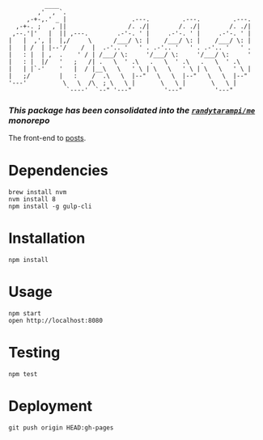 ```
          ____                                                      
        ,'  , `.                                                    
     ,-+-,.' _ |                  .---.         .---.         .---. 
  ,-+-. ;   , ||                 /. ./|        /. ./|        /. ./| 
 ,--.'|'   |  || ,---.        .-'-. ' |     .-'-. ' |     .-'-. ' | 
|   |  ,', |  |,/     \      /___/ \: |    /___/ \: |    /___/ \: | 
|   | /  | |--'/    /  |  .-'.. '   ' . .-'.. '   ' . .-'.. '   ' . 
|   : |  | ,  .    ' / | /___/ \:     '/___/ \:     '/___/ \:     ' 
|   : |  |/   '   ;   /| .   \  ' .\   .   \  ' .\   .   \  ' .\    
|   | |`-'    '   |  / |__\   \   ' \ | \   \   ' \ | \   \   ' \ | 
|   ;/        |   :    /  .\   \  |--"   \   \  |--"   \   \  |--"  
'---'          \   \  /\  ; \   \ |       \   \ |       \   \ |     
                `----'  `--" '---"         '---"         '---"      
```

### *This package has been consolidated into the [`randytarampi/me`](https://github.com/randytarampi/me/tree/master/packages/www) monorepo*

The front-end to [posts](../posts).

# Dependencies

```
brew install nvm
nvm install 8
npm install -g gulp-cli
```

# Installation

```
npm install
```

# Usage

```
npm start
open http://localhost:8080
```

# Testing

```
npm test
```

# Deployment

```
git push origin HEAD:gh-pages
```
